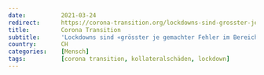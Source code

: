 ```yaml
---
date:          2021-03-24
redirect:      https://corona-transition.org/lockdowns-sind-grosster-je-gemachter-fehler-im-bereich-der-offentlichen
title:         Corona Transition
subtitle:      'Lockdowns sind «grösster je gemachter Fehler im Bereich der öffentlichen Gesundheit»'
country:       CH
categories:    [Mensch]
tags:          [corona transition, kollateralschäden, lockdown]
---
```

